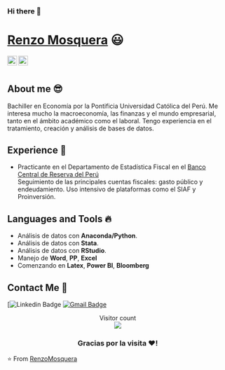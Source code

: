 ### Hi there 👋


 # <a href="https://www.linkedin.com/in/renzo-sebastian-mosquera-lucano-716ba8207/">Renzo Mosquera</a> :smiley:
 
<a href="https://www.linkedin.com/in/renzo-sebastian-mosquera-lucano-716ba8207/">
  <img align="left" alt="Ashwani's Linkdein" width="22px" src="https://cdn.jsdelivr.net/npm/simple-icons@v3/icons/linkedin.svg" />
</a>
<a href="https://github.com/RenzoMosquera">
  <img align="left" alt="Ashwani's Github" width="22px" src="https://cdn.jsdelivr.net/npm/simple-icons@v3/icons/github.svg" />
</a>

<br/>
<br/>


## About me :sunglasses:
Bachiller en Economía por la Pontificia Universidad Católica del Perú. Me interesa mucho la macroeconomía, las finanzas y el mundo empresarial, tanto en el ámbito académico como el laboral. Tengo experiencia en el tratamiento, creación y análisis de bases de datos.

## Experience :dancers:
- Practicante en el Departamento de Estadística Fiscal en el [Banco Central de Reserva del Perú](https://www.bcrp.gob.pe/)
  <br/> Seguimiento de las principales cuentas fiscales: gasto público y endeudamiento. Uso intensivo de plataformas como el SIAF y Proinversión.

## Languages ​​and Tools :fire:
- Análisis de datos con **Anaconda/Python**.
- Análisis de datos con **Stata**.
- Análisis de datos con **RStudio**.
- Manejo de **Word**, **PP**, **Excel**
- Comenzando en **Latex**, **Power BI**, **Bloomberg**


##  Contact Me :speech_balloon:
[![Linkedin Badge](https://img.shields.io/badge/-RenzoMosquera-blue?style=flat-square&logo=Linkedin&logoColor=white&link=https://www.linkedin.com/in/renzo-sebastian-mosquera-lucano-716ba8207/) [![Gmail Badge](https://img.shields.io/badge/-renzo.mosquera@pucp.edu.pe-c14438?style=flat-square&logo=Gmail&logoColor=white&link=mailto:renzo.mosquera@pucp.edu.pe)](mailto:renzo.mosquera@pucp.edu.pe)

<p align="center"> 
  Visitor count<br>
  <img src="https://profile-counter.glitch.me/RenzoMosquera/count.svg" />
</p>


<div align="center">

### Gracias por la visita ❤️!

</div>

⭐️ From [RenzoMosquera](https://github.com/RenzoMosquera)
